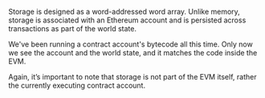 Storage is designed as a word-addressed word array. Unlike memory, storage is associated with an Ethereum account and is persisted across transactions as part of the world state.

We've been running a contract account's bytecode all this time. Only now we see the account and the world state, and it matches the code inside the EVM.

Again, it’s important to note that storage is not part of the EVM itself, rather the currently executing contract account.
